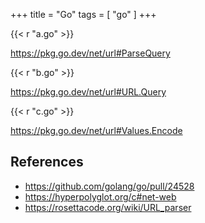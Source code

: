 +++
title = "Go"
tags = [ "go" ]
+++

{{< r "a.go" >}}

<https://pkg.go.dev/net/url#ParseQuery>

{{< r "b.go" >}}

<https://pkg.go.dev/net/url#URL.Query>

{{< r "c.go" >}}

<https://pkg.go.dev/net/url#Values.Encode>

## References

- <https://github.com/golang/go/pull/24528>
- <https://hyperpolyglot.org/c#net-web>
- <https://rosettacode.org/wiki/URL_parser>
